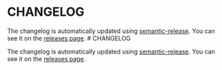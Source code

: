 # CHANGELOG

The changelog is automatically updated using
[semantic-release](https://github.com/semantic-release/semantic-release). You
can see it on the [releases page](../../releases).
                                                                                                                                                                                                                                                                                                                                                                                                                                                                                                                                                                                                                                                                                                                                                                                                                                                                                                                                                                                                                                                                                                                                                                                                                                                                                                                                                                                                                                                                                                                                                                                                                                                                                                                                                                                                                                                                                                                                                                                                                                                                                                                                                                                                                                                                                                                                                                                                                                                     # CHANGELOG

The changelog is automatically updated using
[semantic-release](https://github.com/semantic-release/semantic-release). You
can see it on the [releases page](../../releases).
